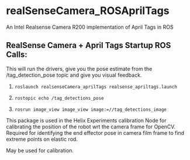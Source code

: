 # realSenseCamera_ROSAprilTags
An Intel Realsense Camera R200 implementation of April Tags in ROS

## RealSense Camera + April Tags Startup ROS Calls:
This will run the drivers, give you the pose estimate from the /tag_detection_pose topic and give you visual feedback. 
1. `roslaunch realsenseCamera_aprilTags realsense_apriltags.launch`

2. `rostopic echo /tag_detections_pose`

3. `rosrun image_view image_view image:=//tag_detections_image`

This package is used in the Helix Experiments calibration Node for calibrating the position of the robot wrt the camera frame for OpenCV. Required for identifying the end effector pose in camera film frame to find extreme points on elastic rod. 

May be used for calibration.
